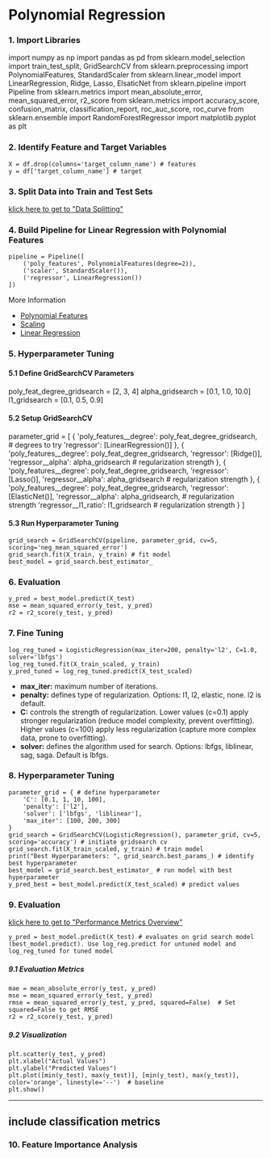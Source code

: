 # Polynomial Regression
### 1. Import Libraries
   import numpy as np
   import pandas as pd
   from sklearn.model_selection import train_test_split, GridSearchCV
   from sklearn.preprocessing import PolynomialFeatures, StandardScaler
   from sklearn.linear_model import LinearRegression, Ridge, Lasso, ElsaticNet
   from sklearn.pipeline import Pipeline
   from sklearn.metrics import mean_absolute_error, mean_squared_error, r2_score
   from sklearn.metrics import accuracy_score, confusion_matrix, classification_report, roc_auc_score, roc_curve
   from sklearn.ensemble import RandomForestRegressor
   import matplotlib.pyplot as plt
### 2. Identify Feature and Target Variables
    X = df.drop(columns='target_column_name') # features
    y = df['target_column_name'] # target
### 3. Split Data into Train and Test Sets
[klick here to get to "Data Splitting"](https://github.com/tbgrun/machine_learning/blob/main/03%20-%20Data%20Splitting/00%20-%20Data%20Splitting.md)
### 4. Build Pipeline for Linear Regression with Polynomial Features
    pipeline = Pipeline([
        ('poly_features', PolynomialFeatures(degree=2)),
        ('scaler', StandardScaler()),
        ('regressor', LinearRegression())
    ])
More Information
* [Polynomial Features](https://github.com/tbgrun/machine_learning/blob/main/02%20-%20Data%20Wrangling/08%20-%20Feature%20Engineering.md#12-polynomial-features)
* [Scaling](https://github.com/tbgrun/machine_learning/blob/main/02%20-%20Data%20Wrangling/10%20-%20Scaling.md)
* [Linear Regression](https://github.com/tbgrun/machine_learning/blob/main/05%20-%20Supervised%20Machine%20Learning/01.01%20-%20Linear%20Regression.md)
### 5. Hyperparameter Tuning
#### 5.1 Define GridSearchCV Parameters
   poly_feat_degree_gridsearch = [2, 3, 4]
   alpha_gridsearch = [0.1, 1.0, 10.0]
   l1_gridsearch = [0.1, 0.5, 0.9]
#### 5.2 Setup GridSearchCV
   parameter_grid = [
        {
            'poly_features__degree': poly_feat_degree_gridsearch,  # degrees to try
            'regressor': [LinearRegression()]
        },
        {
            'poly_features__degree': poly_feat_degree_gridsearch,
            'regressor': [Ridge()],
            'regressor__alpha': alpha_gridsearch  # regularization strength
        },
        {
            'poly_features__degree': poly_feat_degree_gridsearch,
            'regressor': [Lasso()],
            'regressor__alpha': alpha_gridsearch  # regularization strength
        },
        {
            'poly_features__degree': poly_feat_degree_gridsearch,
            'regressor': [ElasticNet()],
            'regressor__alpha': alpha_gridsearch,  # regularization strength
            'regressor__l1_ratio': l1_gridsearch  # regularization strength
        }
    ]
#### 5.3 Run Hyperparameter Tuning
    grid_search = GridSearchCV(pipeline, parameter_grid, cv=5, scoring='neg_mean_squared_error')
    grid_search.fit(X_train, y_train) # fit model
    best_model = grid_search.best_estimator_
### 6. Evaluation
    y_pred = best_model.predict(X_test)
    mse = mean_squared_error(y_test, y_pred)
    r2 = r2_score(y_test, y_pred)
### 7. Fine Tuning
    log_reg_tuned = LogisticRegression(max_iter=200, penalty='l2', C=1.0, solver='lbfgs')
    log_reg_tuned.fit(X_train_scaled, y_train)
    y_pred_tuned = log_reg_tuned.predict(X_test_scaled)
* **max_iter:** maximum number of iterations.
* **penalty:** defines type of regularization. Options: l1, l2, elastic, none. l2 is default.
* **C:** controls the strength of regularization. Lower values (c=0.1) apply stronger regularization (reduce model complexity, prevent overfitting). Higher values (c=100) apply less regularization (capture more complex data, prone to overfitting).
* **solver:** defines the algorithm used for search. Options: lbfgs, liblinear, sag, saga. Default is lbfgs.
### 8. Hyperparameter Tuning
    parameter_grid = { # define hyperparameter
        'C': [0.1, 1, 10, 100],
        'penalty': ['l2'],
        'solver': ['lbfgs', 'liblinear'],
        'max_iter': [100, 200, 300]
    }
    grid_search = GridSearchCV(LogisticRegression(), parameter_grid, cv=5, scoring='accuracy') # initiate gridsearch cv
    grid_search.fit(X_train_scaled, y_train) # train model
    print("Best Hyperparameters: ", grid_search.best_params_) # identify best hyperparameter
    best_model = grid_search.best_estimator_ # run model with best hyperparameter
    y_pred_best = best_model.predict(X_test_scaled) # predict values
### 9. Evaluation
[klick here to get to "Performance Metrics Overview"](https://github.com/tbgrun/machine_learning/blob/main/99%20-%20Supplementary%20Materials/01%20-%20Performance%20Metrics%20Overview.md)

    y_pred = best_model.predict(X_test) # evaluates on grid search model (best_model.predict). Use log_reg.predict for untuned model and log_reg_tuned for tuned model
##### 9.1 Evaluation Metrics
    mae = mean_absolute_error(y_test, y_pred)
    mse = mean_squared_error(y_test, y_pred)
    rmse = mean_squared_error(y_test, y_pred, squared=False)  # Set squared=False to get RMSE
    r2 = r2_score(y_test, y_pred)
##### 9.2 Visualization
    plt.scatter(y_test, y_pred)
    plt.xlabel("Actual Values")
    plt.ylabel("Predicted Values")
    plt.plot([min(y_test), max(y_test)], [min(y_test), max(y_test)], color='orange', linestyle='--')  # baseline
    plt.show()

---
include classification metrics
---

### 10. Feature Importance Analysis
   
